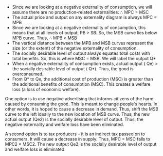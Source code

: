 - Since we are looking at a negative externality of consumption, we will assume there are no production-related externalities:  ∴ MPC = MSC  
- The actual price and output on any externality diagram is always MPC = MPB 
- Since we are looking at a negative externality of consumption, this means that at all levels of output, PB > SB. So, the MSB curve lies below MPB curve. Thus, ∴ MPB > MSB 
- The vertical distance between the MPB and MSB curves represent the size (or the extent) of the negative externality of consumption.  
- The socially desirable level of output always equates total costs with total benefits. So, this is where MSC = MSB. We will label the output Q*  
- When a negative externality of consumption exists, actual output ( Qe) > the socially desirable level of output ( Q*). Thus, the good is overconsumed.  
- From  Q* to  Qe, the additional cost of production (MSC) is greater than the additional benefits of consumption (MSC). This creates a welfare loss (a loss of economic welfare). 

One option is to use negative advertising that informs citizens of the harm caused by consuming the good. This is meant to change people's hearts. In other words, it is hoped to cause a decrease in demand. Thus, shift the MSB curve to the left ideally to the new location of MSB curve. Thus, the new actual output (Qe2) is the socially desirable level of output. Thus, the negative externality and welfare loss have been eliminated.  
 
A second option is to tax producers – it is an indirect tax passed on to consumers. It will cause a decrease in supply. Thus, MPC = MSC falls to MPC2 = MSC2. The new output Qe2 is the socially desirable level of output and welfare loss is eliminated.  
